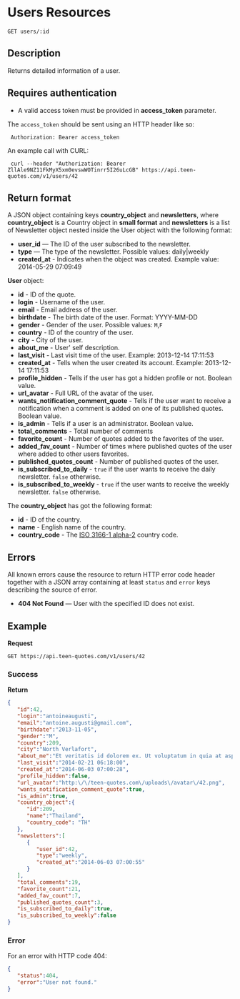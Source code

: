 # Users Resources

    GET users/:id

## Description
Returns detailed information of a user.

## Requires authentication
* A valid access token must be provided in **access_token** parameter.

The `access_token` should be sent using an HTTP header like so:

     Authorization: Bearer access_token

An example call with CURL:

     curl --header "Authorization: Bearer ZllAle9NZ11FkMyX5xm0evswWOTinrr5I26uLcGB" https://api.teen-quotes.com/v1/users/42

## Return format
A JSON object containing keys **country_object** and **newsletters**, where **country_object** is a Country object in **small format** and **newsletters** is a list of Newsletter object nested inside the User object with the following format:

- **user_id** — The ID of the user subscribed to the newsletter.
- **type** — The type of the newsletter. Possible values: daily|weekly
- **created_at** - Indicates when the object was created. Example value: 2014-05-29 07:09:49

**User** object:

- **id** - ID of the quote.
- **login** - Username of the user.
- **email** - Email address of the user.
- **birthdate** - The  birth date of the user. Format: YYYY-MM-DD
- **gender** - Gender of the user. Possible values: `M`,`F`
- **country** - ID of the country of the user.
- **city** - City of the user.
- **about_me** - User' self description.
- **last_visit** - Last visit time of the user. Example: 2013-12-14 17:11:53
- **created_at** - Tells when the user created its account. Example: 2013-12-14 17:11:53
- **profile_hidden** - Tells if the user has got a hidden profile or not. Boolean value.
- **url_avatar** - Full URL of the avatar of the user.
- **wants_notification_comment_quote** - Tells if the user want to receive a notification when a comment is added on one of its published quotes. Boolean value.
- **is_admin** - Tells if a user is an administrator. Boolean value.
- **total_comments** - Total number of comments
- **favorite_count** - Number of quotes added to the favorites of the user.
- **added_fav_count** - Number of times where published quotes of the user where added to other users favorites.
- **published_quotes_count** - Number of published quotes of the user.
- **is_subscribed_to_daily** - `true` if the user wants to receive the daily newsletter. `false` otherwise.
- **is_subscribed_to_weekly** - `true` if the user wants to receive the weekly newsletter. `false` otherwise.

The **country_object** has got the following format:

- **id** - ID of the country.
- **name** - English name of the country.
- **country_code** - The [ISO 3166-1 alpha-2](http://en.wikipedia.org/wiki/ISO_3166-1_alpha-2) country code.


## Errors
All known errors cause the resource to return HTTP error code header together with a JSON array containing at least `status` and `error` keys describing the source of error.

- **404 Not Found** — User with the specified ID does not exist.

## Example
**Request**

    GET https://api.teen-quotes.com/v1/users/42

### Success
**Return**
``` json
{
   "id":42,
   "login":"antoineaugusti",
   "email":"antoine.augusti@gmail.com",
   "birthdate":"2013-11-05",
   "gender":"M",
   "country":209,
   "city":"North Verlafort",
   "about_me":"Et veritatis id dolorem ex. Ut voluptatum in quia at aspernatur est vitae. Accusamus aliquid laudantium et aliquid error debitis vitae quod.",
   "last_visit":"2014-02-21 06:18:00",
   "created_at":"2014-06-03 07:00:28",
   "profile_hidden":false,
   "url_avatar":"http:\/\/teen-quotes.com\/uploads\/avatar\/42.png",
   "wants_notification_comment_quote":true,
   "is_admin":true,
   "country_object":{
      "id":209,
      "name":"Thailand",
      "country_code": "TH"
   },
   "newsletters":[
      {
         "user_id":42,
         "type":"weekly",
         "created_at":"2014-06-03 07:00:55"
      }
   ],
   "total_comments":19,
   "favorite_count":21,
   "added_fav_count":7,
   "published_quotes_count":3,
   "is_subscribed_to_daily":true,
   "is_subscribed_to_weekly":false
}
```

### Error
For an error with HTTP code 404:
``` json
{
   "status":404,
   "error":"User not found."
}
```